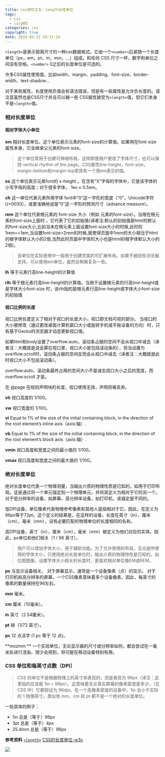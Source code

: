 ```yaml
---
title: css进阶之五：length长度单位
tags:
  - css
  - css进阶
categories: css
copyright: true
date: 2018-03-22 19:37:24
---
```

`<length>`是表示距离尺寸的一种css数据格式。它由一个` <number> `后紧随一个长度单位（px，em，pt，in，mm，...）组成。和任何 CSS 尺寸一样，数字和单位之间没有空格。`<number>` 0之后的长度单位是可选的。

许多CSS属性使用<length>值，比如width、margin、padding、font-size、border-width、text-shadow...

对于某些属性，长度使用负值会有语法错误，但是有一些属性是允许负长度的。请注意虽然<percentage>也是CSS尺寸并且可以被一些 CSS属性接受为`<length>`值，但它们本身不是`<length>`值。
<!--more-->

### 相对长度单位
#### 相对字体大小单位

**em**
相对长度单位，这个单位表示元素的font-size的计算值。如果用在font-size 属性本身，它会继承父元素的font-size。
> 这个单位常用于创建可伸缩布局，这样即便用户更改了字体尺寸，也可以保持 vertical rhythm of the page。CSS属性line-height，font-size，margin-bottom和margin-top常具有一个用em表示的值。

**ex**
这个单位表示元素font的 x-height 。在含有“X”字母的字体中，它是该字体的小写字母的高度；对于很多字体， 1ex ≈ 0.5em。

**ch**
这一单位代表元素所用字体 font中“0”这一字形的宽度（“0”，Unicode字符U+0030），或更准确地说是“0”这一字形的预测尺寸（advance measure）。

**rem**
这个单位代表根元素的 font-size 大小（例如 <html> 元素的font-size）。当用在根元素的font-size上面时 ，它代表了它的初始值(译者注:默认的初始值是html的默认的font-size大小,比如当未在根元素上面设置font-size大小的时候,此时的1rem==1em,当设置font-size=2rem的时候,就使得页面中1rem的大小相当于html的根字体默认大小的2倍,当然此时页面中字体的大小也是html的根字体默认大小的2倍)。
> 该单位在实际使用中一般用于创建完美的可扩展布局。如果不被目标浏览器支持，可以使用em单位，虽然会稍微复杂一些。

**lh**
等于元素行高line-height的计算值

**rlh**
等于根元素行高line-height的计算值。当用于设置根元素的行高line-height或是字体大小font-size 时，该rlh指的是根元素行高line-height或字体大小font-size 的初始值

#### 视口比例的长度
视口比例长度定义了相对于视口的长度大小，视口即文档可视的部分。 当视口的大小被修改（通过更改桌面计算机窗口大小或旋转手机或平板设备的方向）时，只有基于Gecko的浏览器才动态更新视口值。

如果html和body设置了overflow:auto，滚动条占据的空间不会从视口中减去（译者注：大概就是说会算在视口里，视口大小是包括滚动条的），但当设置为overflow:scroll时，滚动条占据的空间反而会从视口中减去（译者注：大概就是此时视口大小不包括滚动条）。

overflow:auto，滚动条最终占用的空间大小不是减去视口大小之后的宽度，而 overflow:scroll 才是。

在 @page 在规则声明块的长度，视口使用无效，声明将被丢弃。

**vh**
视口高度的 1/100。

**vw**
视口宽度的 1/100。

**vi**
Equal to 1% of the size of the initial containing block, in the direction of the root element’s inline axis（axis:轴）.

**vb**
Equal to 1% of the size of the initial containing block, in the direction of the root element’s block axis（axis:轴）.

**vmin**
视口高度和宽度之间的最小值的 1/100。

**vmax**
视口高度和宽度之间的最大值的 1/100。


### 绝对长度单位
绝对长度单位代表一个物理测量，当输出介质的物理性质是已知的，如用于打印布局。这是通过将一个单元锚定到一个物理单元，并将其定义为相对于它的另一个。对于低分辨率的设备，如屏幕、高分辨率设备，如打印机，该锚定是不同的。

低DPI设备，单位像素代表物理参考像素和其他人是指相对于它。因此，在定义为96px等于72pt。这个定义的结果是，在这样的设备，长度在英寸（in），厘米（cm），毫米（mm），没有必要匹配的物理单位的长度相同的名称。

高DPI设备，英寸（in），厘米（cm），毫米（mm）被定义为他们对应的实体。因此，px单位和他们相关（1 / 96 英寸）。

> 用户可以增加字体大小，用于辅助功能。为了允许使用的布局，无论是所使用的字体大小，只使用绝对长度单位时，输出介质的物理特性是已知的，如位图图像。设置字体大小相关的长度时，更喜欢相对单位像EM或REM。

**px**
与显示设备相关。
对于屏幕显示，通常是一个设备像素（点）的显示。
对于打印机和高分辨率的屏幕，一个CSS像素意味着多个设备像素，因此，每英寸的像素的数量保持在96左右。

**mm**
毫米。

**cm**
厘米（10毫米）。

**in**
英寸（2.54厘米）。

**pt**
磅（1/72 英寸）。

**pc**
12 点活字 (1 pc 等于 12 点)。

**mozmm **
一个实验单位，无论显示器的尺寸或分辨率如何，都会尝试在一毫米处进行渲染。很少会用到，但可能在移动设备特别有用。

### CSS 单位和每英寸点数（DPI）

> CSS 的单位不是根据物理上的英寸来表现的，而是表现为 96px（译注：这里指的应该是 1in = 96px）。这意味着无论真实屏幕的像素密度是多少，（在 CSS 中）它都假设为 96dpi。在一个高像素密度的设备中，1in 会小于实际的 1 物理英寸。类似地 mm、cm 和 pt 都不是一个绝对的长度单位。

一些具体的例子：

* 1in 总是（等于）96px
* 3pt 总是（等于）4px
* 25.4mm 总是（等于）96px

**参考资料**
[`<length>`](https://developer.mozilla.org/zh-CN/docs/Web/CSS/length#px)
[CSS的长度单位-w3c](https://www.w3cplus.com/css/the-lengths-of-css.html)


![](http://oankigr4l.bkt.clouddn.com/wexin.png)